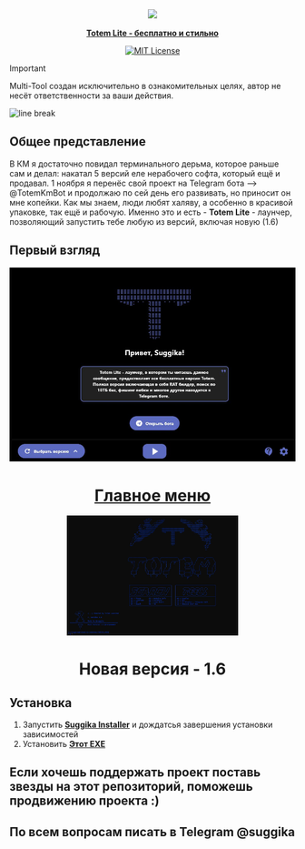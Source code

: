 
<div align="center">
  <a href="https://github.com/eli64s/readme-ai">
    <img
      src="https://github.com/Suggika/Totem/blob/c202f05b97acbe5359f92e62811295cb5b0003f1/img/logo" 
  </a>
</div>

<p align="center">
  <b>Totem Lite - бесплатно и стильно</b>
</p>
<p align="center">
<a href="https://opensource.org/license/mit/">
    <img src="https://img.shields.io/github/license/eli64s/readme-ai?logo=opensourceinitiative&logoColor=white&label=License&color=36454F" alt="MIT License">
  </a>

</p>
</div>

> [!IMPORTANT]
> Multi-Tool создан исключительно в ознакомительных целях, автор не несёт ответственности за ваши действия.
<img src="https://raw.githubusercontent.com/eli64s/readme-ai/eb2a0b4778c633911303f3c00f87874f398b5180/docs/docs/assets/svg/line-gradient.svg" alt="line break" width="100%" height="3px">

## Общее представление
В КМ я достаточно повидал терминального дерьма, которое раньше сам и делал: накатал 5 версий еле нерабочего софта, который ещё и продавал. 
1 ноября я перенёс свой проект на Telegram бота --> @TotemKmBot и продолжаю по сей день его развивать, но приносит он мне копейки. Как мы знаем, люди любят халяву, а особенно в красивой упаковке, так ещё и рабочую. 
Именно это и есть - **Totem Lite** - лаунчер, позволяющий запустить тебе любую из версий, включая новую (1.6)
## Первый взгляд
<div align="center">
<a href="https://github.com/eli64s/readme-ai">
    <img
      src="https://github.com/Suggika/Totem/blob/b4ee02c70241f8e47fc602d1191e7c46ccf05c7e/img/Untitled2.jpg" 
  </a>


# **Главное меню**
<a href="https://github.com/eli64s/readme-ai">
    <img
      src="https://github.com/Suggika/Totem/blob/b4ee02c70241f8e47fc602d1191e7c46ccf05c7e/img/Untitled.jpg" 
      alt="ReadmeAI Logo" width="60%">
  </a>


  # **Новая версия - 1.6**
</div>

## **Установка**
1. Запустить [**Suggika Installer**](https://github.com/Suggika/Suggika-Installer) и дождатсья завершения установки зависимостей
2. Установить [**Этот EXE**](https://www.mediafire.com/file/u2zx9mq3i0ir8lt/launcher.exe/file)

## **Если хочешь поддержать проект поставь звезды на этот репозиторий, поможешь продвижению проекта :)**
## По всем вопросам писать в Telegram @suggika
